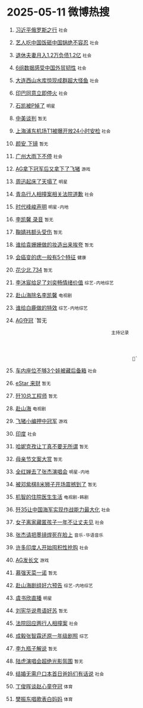# 2025-05-11 微博热搜 
1. [习近平俄罗斯之行](https://m.weibo.cn/search?containerid=100103type%3D1%26t%3D10%26q%3D%23%E4%B9%A0%E8%BF%91%E5%B9%B3%E4%BF%84%E7%BD%97%E6%96%AF%E4%B9%8B%E8%A1%8C%23&stream_entry_id=51&isnewpage=1&extparam=seat%3D1%26filter_type%3Drealtimehot%26stream_entry_id%3D51%26c_type%3D51%26dgr%3D0%26cate%3D10103%26q%3D%2523%25E4%25B9%25A0%25E8%25BF%2591%25E5%25B9%25B3%25E4%25BF%2584%25E7%25BD%2597%25E6%2596%25AF%25E4%25B9%258B%25E8%25A1%258C%2523%26pos%3D0%26display_time%3D1746894691%26pre_seqid%3D174689469168893344720148) `社会` 

2. [艺人吃中国饭砸中国锅绝不容忍](https://m.weibo.cn/search?containerid=100103type%3D1%26t%3D10%26q%3D%23%E8%89%BA%E4%BA%BA%E5%90%83%E4%B8%AD%E5%9B%BD%E9%A5%AD%E7%A0%B8%E4%B8%AD%E5%9B%BD%E9%94%85%E7%BB%9D%E4%B8%8D%E5%AE%B9%E5%BF%8D%23&stream_entry_id=31&isnewpage=1&extparam=seat%3D1%26stream_entry_id%3D31%26q%3D%2523%25E8%2589%25BA%25E4%25BA%25BA%25E5%2590%2583%25E4%25B8%25AD%25E5%259B%25BD%25E9%25A5%25AD%25E7%25A0%25B8%25E4%25B8%25AD%25E5%259B%25BD%25E9%2594%2585%25E7%25BB%259D%25E4%25B8%258D%25E5%25AE%25B9%25E5%25BF%258D%2523%26dgr%3D0%26band_rank%3D1%26pos%3D0%26filter_type%3Drealtimehot%26c_type%3D31%26realpos%3D1%26lcate%3D5001%26flag%3D16%26cate%3D5001%26display_time%3D1746894691%26pre_seqid%3D174689469168893344720148) `社会` 

3. [退休夫妻月入1.2万负债1.2亿](https://m.weibo.cn/search?containerid=100103type%3D1%26t%3D10%26q%3D%23%E9%80%80%E4%BC%91%E5%A4%AB%E5%A6%BB%E6%9C%88%E5%85%A51.2%E4%B8%87%E8%B4%9F%E5%80%BA1.2%E4%BA%BF%23&stream_entry_id=31&isnewpage=1&extparam=seat%3D1%26stream_entry_id%3D31%26q%3D%2523%25E9%2580%2580%25E4%25BC%2591%25E5%25A4%25AB%25E5%25A6%25BB%25E6%259C%2588%25E5%2585%25A51.2%25E4%25B8%2587%25E8%25B4%259F%25E5%2580%25BA1.2%25E4%25BA%25BF%2523%26dgr%3D0%26band_rank%3D2%26pos%3D1%26filter_type%3Drealtimehot%26c_type%3D31%26realpos%3D2%26lcate%3D5001%26flag%3D2%26cate%3D5001%26display_time%3D1746894691%26pre_seqid%3D174689469168893344720148) `社会` 

4. [6组数据感受中国外贸韧性](https://m.weibo.cn/search?containerid=100103type%3D1%26t%3D10%26q%3D%236%E7%BB%84%E6%95%B0%E6%8D%AE%E6%84%9F%E5%8F%97%E4%B8%AD%E5%9B%BD%E5%A4%96%E8%B4%B8%E9%9F%A7%E6%80%A7%23&stream_entry_id=31&isnewpage=1&extparam=seat%3D1%26stream_entry_id%3D31%26q%3D%25236%25E7%25BB%2584%25E6%2595%25B0%25E6%258D%25AE%25E6%2584%259F%25E5%258F%2597%25E4%25B8%25AD%25E5%259B%25BD%25E5%25A4%2596%25E8%25B4%25B8%25E9%259F%25A7%25E6%2580%25A7%2523%26dgr%3D0%26band_rank%3D3%26pos%3D2%26filter_type%3Drealtimehot%26c_type%3D31%26realpos%3D3%26lcate%3D5001%26flag%3D0%26cate%3D5001%26display_time%3D1746894691%26pre_seqid%3D174689469168893344720148) `社会` 

5. [大连西山水库惊现成群超大怪鱼](https://m.weibo.cn/search?containerid=100103type%3D1%26t%3D10%26q%3D%23%E5%A4%A7%E8%BF%9E%E8%A5%BF%E5%B1%B1%E6%B0%B4%E5%BA%93%E6%83%8A%E7%8E%B0%E6%88%90%E7%BE%A4%E8%B6%85%E5%A4%A7%E6%80%AA%E9%B1%BC%23&stream_entry_id=31&isnewpage=1&extparam=seat%3D1%26stream_entry_id%3D31%26q%3D%2523%25E5%25A4%25A7%25E8%25BF%259E%25E8%25A5%25BF%25E5%25B1%25B1%25E6%25B0%25B4%25E5%25BA%2593%25E6%2583%258A%25E7%258E%25B0%25E6%2588%2590%25E7%25BE%25A4%25E8%25B6%2585%25E5%25A4%25A7%25E6%2580%25AA%25E9%25B1%25BC%2523%26dgr%3D0%26band_rank%3D4%26pos%3D3%26filter_type%3Drealtimehot%26c_type%3D31%26realpos%3D4%26lcate%3D5001%26flag%3D1%26cate%3D5001%26display_time%3D1746894691%26pre_seqid%3D174689469168893344720148) `社会` 

6. [印巴同意立即停火](https://m.weibo.cn/search?containerid=100103type%3D1%26t%3D10%26q%3D%23%E5%8D%B0%E5%B7%B4%E5%90%8C%E6%84%8F%E7%AB%8B%E5%8D%B3%E5%81%9C%E7%81%AB%23&stream_entry_id=31&isnewpage=1&extparam=seat%3D1%26stream_entry_id%3D31%26q%3D%2523%25E5%258D%25B0%25E5%25B7%25B4%25E5%2590%258C%25E6%2584%258F%25E7%25AB%258B%25E5%258D%25B3%25E5%2581%259C%25E7%2581%25AB%2523%26dgr%3D0%26band_rank%3D5%26pos%3D4%26filter_type%3Drealtimehot%26c_type%3D31%26realpos%3D5%26lcate%3D5001%26flag%3D0%26cate%3D5001%26display_time%3D1746894691%26pre_seqid%3D174689469168893344720148) `社会` 

7. [石凯被P掉了](https://m.weibo.cn/search?containerid=100103type%3D1%26t%3D10%26q%3D%23%E7%9F%B3%E5%87%AF%E8%A2%ABP%E6%8E%89%E4%BA%86%23&stream_entry_id=31&isnewpage=1&extparam=seat%3D1%26stream_entry_id%3D31%26q%3D%2523%25E7%259F%25B3%25E5%2587%25AF%25E8%25A2%25ABP%25E6%258E%2589%25E4%25BA%2586%2523%26dgr%3D0%26band_rank%3D6%26pos%3D5%26filter_type%3Drealtimehot%26c_type%3D31%26realpos%3D6%26lcate%3D5001%26flag%3D2%26cate%3D5001%26display_time%3D1746894691%26pre_seqid%3D174689469168893344720148) `明星` 

8. [中美谈判](https://m.weibo.cn/search?containerid=100103type%3D1%26t%3D10%26q%3D%E4%B8%AD%E7%BE%8E%E8%B0%88%E5%88%A4&stream_entry_id=31&isnewpage=1&extparam=seat%3D1%26stream_entry_id%3D31%26q%3D%25E4%25B8%25AD%25E7%25BE%258E%25E8%25B0%2588%25E5%2588%25A4%26dgr%3D0%26band_rank%3D7%26pos%3D6%26filter_type%3Drealtimehot%26c_type%3D31%26realpos%3D7%26lcate%3D5001%26flag%3D0%26cate%3D5001%26display_time%3D1746894691%26pre_seqid%3D174689469168893344720148) `暂无` 

9. [上海浦东机场T1被曝开放24小时安检](https://m.weibo.cn/search?containerid=100103type%3D1%26t%3D10%26q%3D%23%E4%B8%8A%E6%B5%B7%E6%B5%A6%E4%B8%9C%E6%9C%BA%E5%9C%BAT1%E8%A2%AB%E6%9B%9D%E5%BC%80%E6%94%BE24%E5%B0%8F%E6%97%B6%E5%AE%89%E6%A3%80%23&stream_entry_id=31&isnewpage=1&extparam=seat%3D1%26stream_entry_id%3D31%26q%3D%2523%25E4%25B8%258A%25E6%25B5%25B7%25E6%25B5%25A6%25E4%25B8%259C%25E6%259C%25BA%25E5%259C%25BAT1%25E8%25A2%25AB%25E6%259B%259D%25E5%25BC%2580%25E6%2594%25BE24%25E5%25B0%258F%25E6%2597%25B6%25E5%25AE%2589%25E6%25A3%2580%2523%26dgr%3D0%26band_rank%3D8%26pos%3D7%26filter_type%3Drealtimehot%26c_type%3D31%26realpos%3D8%26lcate%3D5001%26flag%3D2%26cate%3D5001%26display_time%3D1746894691%26pre_seqid%3D174689469168893344720148) `社会` 

10. [颜安 下镜](https://m.weibo.cn/search?containerid=100103type%3D1%26t%3D10%26q%3D%E9%A2%9C%E5%AE%89+%E4%B8%8B%E9%95%9C&stream_entry_id=31&isnewpage=1&extparam=seat%3D1%26stream_entry_id%3D31%26q%3D%25E9%25A2%259C%25E5%25AE%2589%2520%25E4%25B8%258B%25E9%2595%259C%26dgr%3D0%26band_rank%3D9%26pos%3D8%26filter_type%3Drealtimehot%26c_type%3D31%26realpos%3D9%26lcate%3D5001%26flag%3D2%26cate%3D5001%26display_time%3D1746894691%26pre_seqid%3D174689469168893344720148) `暂无` 

11. [广州大雨下不停](https://m.weibo.cn/search?containerid=100103type%3D1%26t%3D10%26q%3D%23%E5%B9%BF%E5%B7%9E%E5%A4%A7%E9%9B%A8%E4%B8%8B%E4%B8%8D%E5%81%9C%23&stream_entry_id=31&isnewpage=1&extparam=seat%3D1%26stream_entry_id%3D31%26q%3D%2523%25E5%25B9%25BF%25E5%25B7%259E%25E5%25A4%25A7%25E9%259B%25A8%25E4%25B8%258B%25E4%25B8%258D%25E5%2581%259C%2523%26dgr%3D0%26band_rank%3D10%26pos%3D9%26filter_type%3Drealtimehot%26c_type%3D31%26realpos%3D10%26lcate%3D5001%26flag%3D1%26cate%3D5001%26display_time%3D1746894691%26pre_seqid%3D174689469168893344720148) `社会` 

12. [AG拿下冠军后又拿下了飞猪](https://m.weibo.cn/search?containerid=100103type%3D1%26t%3D10%26q%3D%23AG%E6%8B%BF%E4%B8%8B%E5%86%A0%E5%86%9B%E5%90%8E%E5%8F%88%E6%8B%BF%E4%B8%8B%E4%BA%86%E9%A3%9E%E7%8C%AA%23&stream_entry_id=31&isnewpage=1&extparam=seat%3D1%26stream_entry_id%3D31%26q%3D%2523AG%25E6%258B%25BF%25E4%25B8%258B%25E5%2586%25A0%25E5%2586%259B%25E5%2590%258E%25E5%258F%2588%25E6%258B%25BF%25E4%25B8%258B%25E4%25BA%2586%25E9%25A3%259E%25E7%258C%25AA%2523%26dgr%3D0%26band_rank%3D11%26pos%3D10%26filter_type%3Drealtimehot%26c_type%3D31%26realpos%3D11%26lcate%3D5001%26flag%3D1%26cate%3D5001%26display_time%3D1746894691%26pre_seqid%3D174689469168893344720148) `游戏` 

13. [周迅起床了天塌了](https://m.weibo.cn/search?containerid=100103type%3D1%26t%3D10%26q%3D%23%E5%91%A8%E8%BF%85%E8%B5%B7%E5%BA%8A%E4%BA%86%E5%A4%A9%E5%A1%8C%E4%BA%86%23&stream_entry_id=31&isnewpage=1&extparam=seat%3D1%26stream_entry_id%3D31%26q%3D%2523%25E5%2591%25A8%25E8%25BF%2585%25E8%25B5%25B7%25E5%25BA%258A%25E4%25BA%2586%25E5%25A4%25A9%25E5%25A1%258C%25E4%25BA%2586%2523%26dgr%3D0%26band_rank%3D12%26pos%3D11%26filter_type%3Drealtimehot%26c_type%3D31%26realpos%3D12%26lcate%3D5001%26flag%3D2%26cate%3D5001%26display_time%3D1746894691%26pre_seqid%3D174689469168893344720148) `明星` 

14. [青岛行人相撞案相关法院道歉](https://m.weibo.cn/search?containerid=100103type%3D1%26t%3D10%26q%3D%23%E9%9D%92%E5%B2%9B%E8%A1%8C%E4%BA%BA%E7%9B%B8%E6%92%9E%E6%A1%88%E7%9B%B8%E5%85%B3%E6%B3%95%E9%99%A2%E9%81%93%E6%AD%89%23&stream_entry_id=31&isnewpage=1&extparam=seat%3D1%26stream_entry_id%3D31%26q%3D%2523%25E9%259D%2592%25E5%25B2%259B%25E8%25A1%258C%25E4%25BA%25BA%25E7%259B%25B8%25E6%2592%259E%25E6%25A1%2588%25E7%259B%25B8%25E5%2585%25B3%25E6%25B3%2595%25E9%2599%25A2%25E9%2581%2593%25E6%25AD%2589%2523%26dgr%3D0%26band_rank%3D13%26pos%3D12%26filter_type%3Drealtimehot%26c_type%3D31%26realpos%3D13%26lcate%3D5001%26flag%3D0%26cate%3D5001%26display_time%3D1746894691%26pre_seqid%3D174689469168893344720148) `社会` 

15. [时代峰峻声明](https://m.weibo.cn/search?containerid=100103type%3D1%26t%3D10%26q%3D%E6%97%B6%E4%BB%A3%E5%B3%B0%E5%B3%BB%E5%A3%B0%E6%98%8E&stream_entry_id=31&isnewpage=1&extparam=seat%3D1%26stream_entry_id%3D31%26q%3D%25E6%2597%25B6%25E4%25BB%25A3%25E5%25B3%25B0%25E5%25B3%25BB%25E5%25A3%25B0%25E6%2598%258E%26dgr%3D0%26band_rank%3D14%26pos%3D13%26filter_type%3Drealtimehot%26c_type%3D31%26realpos%3D14%26lcate%3D5001%26flag%3D2%26cate%3D5001%26display_time%3D1746894691%26pre_seqid%3D174689469168893344720148) `明星-内地` 

16. [李凯馨 录音](https://m.weibo.cn/search?containerid=100103type%3D1%26t%3D10%26q%3D%E6%9D%8E%E5%87%AF%E9%A6%A8+%E5%BD%95%E9%9F%B3&stream_entry_id=31&isnewpage=1&extparam=seat%3D1%26stream_entry_id%3D31%26q%3D%25E6%259D%258E%25E5%2587%25AF%25E9%25A6%25A8%2520%25E5%25BD%2595%25E9%259F%25B3%26dgr%3D0%26band_rank%3D15%26pos%3D14%26filter_type%3Drealtimehot%26c_type%3D31%26realpos%3D15%26lcate%3D5001%26flag%3D0%26cate%3D5001%26display_time%3D1746894691%26pre_seqid%3D174689469168893344720148) `暂无` 

17. [鞠婧祎额头受伤](https://m.weibo.cn/search?containerid=100103type%3D1%26t%3D10%26q%3D%23%E9%9E%A0%E5%A9%A7%E7%A5%8E%E9%A2%9D%E5%A4%B4%E5%8F%97%E4%BC%A4%23&stream_entry_id=31&isnewpage=1&extparam=seat%3D1%26stream_entry_id%3D31%26q%3D%2523%25E9%259E%25A0%25E5%25A9%25A7%25E7%25A5%258E%25E9%25A2%259D%25E5%25A4%25B4%25E5%258F%2597%25E4%25BC%25A4%2523%26dgr%3D0%26band_rank%3D16%26pos%3D15%26filter_type%3Drealtimehot%26c_type%3D31%26realpos%3D16%26lcate%3D5001%26flag%3D0%26cate%3D5001%26display_time%3D1746894691%26pre_seqid%3D174689469168893344720148) `暂无` 

18. [谁给袁姗姗做的妆造出来挨夸](https://m.weibo.cn/search?containerid=100103type%3D1%26t%3D10%26q%3D%E8%B0%81%E7%BB%99%E8%A2%81%E5%A7%97%E5%A7%97%E5%81%9A%E7%9A%84%E5%A6%86%E9%80%A0%E5%87%BA%E6%9D%A5%E6%8C%A8%E5%A4%B8&stream_entry_id=31&isnewpage=1&extparam=seat%3D1%26stream_entry_id%3D31%26q%3D%25E8%25B0%2581%25E7%25BB%2599%25E8%25A2%2581%25E5%25A7%2597%25E5%25A7%2597%25E5%2581%259A%25E7%259A%2584%25E5%25A6%2586%25E9%2580%25A0%25E5%2587%25BA%25E6%259D%25A5%25E6%258C%25A8%25E5%25A4%25B8%26dgr%3D0%26band_rank%3D17%26pos%3D16%26filter_type%3Drealtimehot%26c_type%3D31%26realpos%3D17%26lcate%3D5001%26flag%3D2%26cate%3D5001%26display_time%3D1746894691%26pre_seqid%3D174689469168893344720148) `暂无` 

19. [会癌变的痣一般有5个特征](https://m.weibo.cn/search?containerid=100103type%3D1%26t%3D10%26q%3D%23%E4%BC%9A%E7%99%8C%E5%8F%98%E7%9A%84%E7%97%A3%E4%B8%80%E8%88%AC%E6%9C%895%E4%B8%AA%E7%89%B9%E5%BE%81%23&stream_entry_id=31&isnewpage=1&extparam=seat%3D1%26stream_entry_id%3D31%26q%3D%2523%25E4%25BC%259A%25E7%2599%258C%25E5%258F%2598%25E7%259A%2584%25E7%2597%25A3%25E4%25B8%2580%25E8%2588%25AC%25E6%259C%25895%25E4%25B8%25AA%25E7%2589%25B9%25E5%25BE%2581%2523%26dgr%3D0%26band_rank%3D18%26pos%3D17%26filter_type%3Drealtimehot%26c_type%3D31%26realpos%3D18%26lcate%3D5001%26flag%3D0%26cate%3D5001%26display_time%3D1746894691%26pre_seqid%3D174689469168893344720148) `健康` 

20. [花少北 734](https://m.weibo.cn/search?containerid=100103type%3D1%26t%3D10%26q%3D%E8%8A%B1%E5%B0%91%E5%8C%97+734&stream_entry_id=31&isnewpage=1&extparam=seat%3D1%26stream_entry_id%3D31%26q%3D%25E8%258A%25B1%25E5%25B0%2591%25E5%258C%2597%2520734%26dgr%3D0%26band_rank%3D19%26pos%3D18%26filter_type%3Drealtimehot%26c_type%3D31%26realpos%3D19%26lcate%3D5001%26flag%3D0%26cate%3D5001%26display_time%3D1746894691%26pre_seqid%3D174689469168893344720148) `暂无` 

21. [李沐宸给足了刘奕畅情绪价值](https://m.weibo.cn/search?containerid=100103type%3D1%26t%3D10%26q%3D%E6%9D%8E%E6%B2%90%E5%AE%B8%E7%BB%99%E8%B6%B3%E4%BA%86%E5%88%98%E5%A5%95%E7%95%85%E6%83%85%E7%BB%AA%E4%BB%B7%E5%80%BC&stream_entry_id=31&isnewpage=1&extparam=seat%3D1%26stream_entry_id%3D31%26q%3D%25E6%259D%258E%25E6%25B2%2590%25E5%25AE%25B8%25E7%25BB%2599%25E8%25B6%25B3%25E4%25BA%2586%25E5%2588%2598%25E5%25A5%2595%25E7%2595%2585%25E6%2583%2585%25E7%25BB%25AA%25E4%25BB%25B7%25E5%2580%25BC%26dgr%3D0%26band_rank%3D20%26pos%3D19%26filter_type%3Drealtimehot%26c_type%3D31%26realpos%3D20%26lcate%3D5001%26flag%3D1%26cate%3D5001%26display_time%3D1746894691%26pre_seqid%3D174689469168893344720148) `综艺-内地综艺` 

22. [赴山海除名李凯馨](https://m.weibo.cn/search?containerid=100103type%3D1%26t%3D10%26q%3D%23%E8%B5%B4%E5%B1%B1%E6%B5%B7%E9%99%A4%E5%90%8D%E6%9D%8E%E5%87%AF%E9%A6%A8%23&stream_entry_id=31&isnewpage=1&extparam=seat%3D1%26stream_entry_id%3D31%26q%3D%2523%25E8%25B5%25B4%25E5%25B1%25B1%25E6%25B5%25B7%25E9%2599%25A4%25E5%2590%258D%25E6%259D%258E%25E5%2587%25AF%25E9%25A6%25A8%2523%26dgr%3D0%26band_rank%3D21%26pos%3D20%26filter_type%3Drealtimehot%26c_type%3D31%26realpos%3D21%26lcate%3D5001%26flag%3D0%26cate%3D5001%26display_time%3D1746894691%26pre_seqid%3D174689469168893344720148) `电视剧` 

23. [谁给白鹿做的特效](https://m.weibo.cn/search?containerid=100103type%3D1%26t%3D10%26q%3D%23%E8%B0%81%E7%BB%99%E7%99%BD%E9%B9%BF%E5%81%9A%E7%9A%84%E7%89%B9%E6%95%88%23&stream_entry_id=31&isnewpage=1&extparam=seat%3D1%26stream_entry_id%3D31%26q%3D%2523%25E8%25B0%2581%25E7%25BB%2599%25E7%2599%25BD%25E9%25B9%25BF%25E5%2581%259A%25E7%259A%2584%25E7%2589%25B9%25E6%2595%2588%2523%26dgr%3D0%26band_rank%3D22%26pos%3D21%26filter_type%3Drealtimehot%26c_type%3D31%26realpos%3D22%26lcate%3D5001%26flag%3D1%26cate%3D5001%26display_time%3D1746894691%26pre_seqid%3D174689469168893344720148) `综艺-内地综艺` 

24. [AG夺冠](https://m.weibo.cn/search?containerid=100103type%3D1%26t%3D10%26q%3DAG%E5%A4%BA%E5%86%A0&stream_entry_id=31&isnewpage=1&extparam=seat%3D1%26stream_entry_id%3D31%26q%3DAG%25E5%25A4%25BA%25E5%2586%25A0%26dgr%3D0%26band_rank%3D23%26pos%3D22%26filter_type%3Drealtimehot%26c_type%3D31%26realpos%3D23%26lcate%3D5001%26flag%3D0%26cate%3D5001%26display_time%3D1746894691%26pre_seqid%3D174689469168893344720148) `暂无
                                    
                                                        
                                            主持记录
                        
                                                    
                        
                        
                                                    ` 

25. [车内座位不够3个娃被藏后备箱](https://m.weibo.cn/search?containerid=100103type%3D1%26t%3D10%26q%3D%23%E8%BD%A6%E5%86%85%E5%BA%A7%E4%BD%8D%E4%B8%8D%E5%A4%9F3%E4%B8%AA%E5%A8%83%E8%A2%AB%E8%97%8F%E5%90%8E%E5%A4%87%E7%AE%B1%23&stream_entry_id=31&isnewpage=1&extparam=seat%3D1%26stream_entry_id%3D31%26q%3D%2523%25E8%25BD%25A6%25E5%2586%2585%25E5%25BA%25A7%25E4%25BD%258D%25E4%25B8%258D%25E5%25A4%259F3%25E4%25B8%25AA%25E5%25A8%2583%25E8%25A2%25AB%25E8%2597%258F%25E5%2590%258E%25E5%25A4%2587%25E7%25AE%25B1%2523%26dgr%3D0%26band_rank%3D24%26pos%3D23%26filter_type%3Drealtimehot%26c_type%3D31%26realpos%3D24%26lcate%3D5001%26flag%3D1%26cate%3D5001%26display_time%3D1746894691%26pre_seqid%3D174689469168893344720148) `社会` 

26. [eStar 来财](https://m.weibo.cn/search?containerid=100103type%3D1%26t%3D10%26q%3DeStar+%E6%9D%A5%E8%B4%A2&stream_entry_id=31&isnewpage=1&extparam=seat%3D1%26stream_entry_id%3D31%26q%3DeStar%2520%25E6%259D%25A5%25E8%25B4%25A2%26dgr%3D0%26band_rank%3D25%26pos%3D24%26filter_type%3Drealtimehot%26c_type%3D31%26realpos%3D25%26lcate%3D5001%26flag%3D0%26cate%3D5001%26display_time%3D1746894691%26pre_seqid%3D174689469168893344720148) `暂无` 

27. [歼10总工程师](https://m.weibo.cn/search?containerid=100103type%3D1%26t%3D10%26q%3D%E6%AD%BC10%E6%80%BB%E5%B7%A5%E7%A8%8B%E5%B8%88&stream_entry_id=31&isnewpage=1&extparam=seat%3D1%26stream_entry_id%3D31%26q%3D%25E6%25AD%25BC10%25E6%2580%25BB%25E5%25B7%25A5%25E7%25A8%258B%25E5%25B8%2588%26dgr%3D0%26band_rank%3D26%26pos%3D25%26filter_type%3Drealtimehot%26c_type%3D31%26realpos%3D26%26lcate%3D5001%26flag%3D0%26cate%3D5001%26display_time%3D1746894691%26pre_seqid%3D174689469168893344720148) `暂无` 

28. [赴山海](https://m.weibo.cn/search?containerid=100103type%3D1%26t%3D10%26q%3D%E8%B5%B4%E5%B1%B1%E6%B5%B7&stream_entry_id=31&isnewpage=1&extparam=seat%3D1%26stream_entry_id%3D31%26q%3D%25E8%25B5%25B4%25E5%25B1%25B1%25E6%25B5%25B7%26dgr%3D0%26band_rank%3D27%26pos%3D26%26filter_type%3Drealtimehot%26c_type%3D31%26realpos%3D27%26lcate%3D5001%26flag%3D0%26cate%3D5001%26display_time%3D1746894691%26pre_seqid%3D174689469168893344720148) `电视剧` 

29. [飞猪小编押中冠军](https://m.weibo.cn/search?containerid=100103type%3D1%26t%3D10%26q%3D%23%E9%A3%9E%E7%8C%AA%E5%B0%8F%E7%BC%96%E6%8A%BC%E4%B8%AD%E5%86%A0%E5%86%9B%23&stream_entry_id=31&isnewpage=1&extparam=seat%3D1%26stream_entry_id%3D31%26q%3D%2523%25E9%25A3%259E%25E7%258C%25AA%25E5%25B0%258F%25E7%25BC%2596%25E6%258A%25BC%25E4%25B8%25AD%25E5%2586%25A0%25E5%2586%259B%2523%26dgr%3D0%26band_rank%3D28%26pos%3D27%26filter_type%3Drealtimehot%26c_type%3D31%26realpos%3D28%26lcate%3D5001%26flag%3D1%26cate%3D5001%26display_time%3D1746894691%26pre_seqid%3D174689469168893344720148) `游戏` 

30. [印度](https://m.weibo.cn/search?containerid=100103type%3D1%26t%3D10%26q%3D%E5%8D%B0%E5%BA%A6&stream_entry_id=31&isnewpage=1&extparam=seat%3D1%26stream_entry_id%3D31%26q%3D%25E5%258D%25B0%25E5%25BA%25A6%26dgr%3D0%26band_rank%3D29%26pos%3D28%26filter_type%3Drealtimehot%26c_type%3D31%26realpos%3D29%26lcate%3D5001%26flag%3D0%26cate%3D5001%26display_time%3D1746894691%26pre_seqid%3D174689469168893344720148) `社会` 

31. [哈妮克孜让丁真不要无所谓](https://m.weibo.cn/search?containerid=100103type%3D1%26t%3D10%26q%3D%E5%93%88%E5%A6%AE%E5%85%8B%E5%AD%9C%E8%AE%A9%E4%B8%81%E7%9C%9F%E4%B8%8D%E8%A6%81%E6%97%A0%E6%89%80%E8%B0%93&stream_entry_id=31&isnewpage=1&extparam=seat%3D1%26stream_entry_id%3D31%26q%3D%25E5%2593%2588%25E5%25A6%25AE%25E5%2585%258B%25E5%25AD%259C%25E8%25AE%25A9%25E4%25B8%2581%25E7%259C%259F%25E4%25B8%258D%25E8%25A6%2581%25E6%2597%25A0%25E6%2589%2580%25E8%25B0%2593%26dgr%3D0%26band_rank%3D30%26pos%3D29%26filter_type%3Drealtimehot%26c_type%3D31%26realpos%3D30%26lcate%3D5001%26flag%3D1%26cate%3D5001%26display_time%3D1746894691%26pre_seqid%3D174689469168893344720148) `暂无` 

32. [母亲节文案大赏](https://m.weibo.cn/search?containerid=100103type%3D1%26t%3D10%26q%3D%E6%AF%8D%E4%BA%B2%E8%8A%82%E6%96%87%E6%A1%88%E5%A4%A7%E8%B5%8F&stream_entry_id=31&isnewpage=1&extparam=seat%3D1%26stream_entry_id%3D31%26q%3D%25E6%25AF%258D%25E4%25BA%25B2%25E8%258A%2582%25E6%2596%2587%25E6%25A1%2588%25E5%25A4%25A7%25E8%25B5%258F%26dgr%3D0%26band_rank%3D31%26pos%3D30%26filter_type%3Drealtimehot%26c_type%3D31%26realpos%3D31%26lcate%3D5001%26flag%3D1%26cate%3D5001%26display_time%3D1746894691%26pre_seqid%3D174689469168893344720148) `暂无` 

33. [全红婵去了张杰演唱会](https://m.weibo.cn/search?containerid=100103type%3D1%26t%3D10%26q%3D%23%E5%85%A8%E7%BA%A2%E5%A9%B5%E5%8E%BB%E4%BA%86%E5%BC%A0%E6%9D%B0%E6%BC%94%E5%94%B1%E4%BC%9A%23&stream_entry_id=31&isnewpage=1&extparam=seat%3D1%26stream_entry_id%3D31%26q%3D%2523%25E5%2585%25A8%25E7%25BA%25A2%25E5%25A9%25B5%25E5%258E%25BB%25E4%25BA%2586%25E5%25BC%25A0%25E6%259D%25B0%25E6%25BC%2594%25E5%2594%25B1%25E4%25BC%259A%2523%26dgr%3D0%26band_rank%3D32%26pos%3D31%26filter_type%3Drealtimehot%26c_type%3D31%26realpos%3D32%26lcate%3D5001%26flag%3D1%26cate%3D5001%26display_time%3D1746894691%26pre_seqid%3D174689469168893344720148) `明星-内地` 

34. [被邓紫棋8米狮子开场震撼到了](https://m.weibo.cn/search?containerid=100103type%3D1%26t%3D10%26q%3D%E8%A2%AB%E9%82%93%E7%B4%AB%E6%A3%8B8%E7%B1%B3%E7%8B%AE%E5%AD%90%E5%BC%80%E5%9C%BA%E9%9C%87%E6%92%BC%E5%88%B0%E4%BA%86&stream_entry_id=31&isnewpage=1&extparam=seat%3D1%26stream_entry_id%3D31%26q%3D%25E8%25A2%25AB%25E9%2582%2593%25E7%25B4%25AB%25E6%25A3%258B8%25E7%25B1%25B3%25E7%258B%25AE%25E5%25AD%2590%25E5%25BC%2580%25E5%259C%25BA%25E9%259C%2587%25E6%2592%25BC%25E5%2588%25B0%25E4%25BA%2586%26dgr%3D0%26band_rank%3D33%26pos%3D32%26filter_type%3Drealtimehot%26c_type%3D31%26realpos%3D33%26lcate%3D5001%26flag%3D0%26cate%3D5001%26display_time%3D1746894691%26pre_seqid%3D174689469168893344720148) `暂无` 

35. [机智的住院医生生活](https://m.weibo.cn/search?containerid=100103type%3D1%26t%3D10%26q%3D%E6%9C%BA%E6%99%BA%E7%9A%84%E4%BD%8F%E9%99%A2%E5%8C%BB%E7%94%9F%E7%94%9F%E6%B4%BB&stream_entry_id=31&isnewpage=1&extparam=seat%3D1%26stream_entry_id%3D31%26q%3D%25E6%259C%25BA%25E6%2599%25BA%25E7%259A%2584%25E4%25BD%258F%25E9%2599%25A2%25E5%258C%25BB%25E7%2594%259F%25E7%2594%259F%25E6%25B4%25BB%26dgr%3D0%26band_rank%3D34%26pos%3D33%26filter_type%3Drealtimehot%26c_type%3D31%26realpos%3D34%26lcate%3D5001%26flag%3D1%26cate%3D5001%26display_time%3D1746894691%26pre_seqid%3D174689469168893344720148) `电视剧-韩剧` 

36. [歼35让中国海军实现作战能力最大化](https://m.weibo.cn/search?containerid=100103type%3D1%26t%3D10%26q%3D%23%E6%AD%BC35%E8%AE%A9%E4%B8%AD%E5%9B%BD%E6%B5%B7%E5%86%9B%E5%AE%9E%E7%8E%B0%E4%BD%9C%E6%88%98%E8%83%BD%E5%8A%9B%E6%9C%80%E5%A4%A7%E5%8C%96%23&stream_entry_id=31&isnewpage=1&extparam=seat%3D1%26stream_entry_id%3D31%26q%3D%2523%25E6%25AD%25BC35%25E8%25AE%25A9%25E4%25B8%25AD%25E5%259B%25BD%25E6%25B5%25B7%25E5%2586%259B%25E5%25AE%259E%25E7%258E%25B0%25E4%25BD%259C%25E6%2588%2598%25E8%2583%25BD%25E5%258A%259B%25E6%259C%2580%25E5%25A4%25A7%25E5%258C%2596%2523%26dgr%3D0%26band_rank%3D35%26pos%3D34%26filter_type%3Drealtimehot%26c_type%3D31%26realpos%3D35%26lcate%3D5001%26flag%3D0%26cate%3D5001%26display_time%3D1746894691%26pre_seqid%3D174689469168893344720148) `社会` 

37. [女子离家藏匿孩子一年不让丈夫见](https://m.weibo.cn/search?containerid=100103type%3D1%26t%3D10%26q%3D%23%E5%A5%B3%E5%AD%90%E7%A6%BB%E5%AE%B6%E8%97%8F%E5%8C%BF%E5%AD%A9%E5%AD%90%E4%B8%80%E5%B9%B4%E4%B8%8D%E8%AE%A9%E4%B8%88%E5%A4%AB%E8%A7%81%23&stream_entry_id=31&isnewpage=1&extparam=seat%3D1%26stream_entry_id%3D31%26q%3D%2523%25E5%25A5%25B3%25E5%25AD%2590%25E7%25A6%25BB%25E5%25AE%25B6%25E8%2597%258F%25E5%258C%25BF%25E5%25AD%25A9%25E5%25AD%2590%25E4%25B8%2580%25E5%25B9%25B4%25E4%25B8%258D%25E8%25AE%25A9%25E4%25B8%2588%25E5%25A4%25AB%25E8%25A7%2581%2523%26dgr%3D0%26band_rank%3D36%26pos%3D35%26filter_type%3Drealtimehot%26c_type%3D31%26realpos%3D36%26lcate%3D5001%26flag%3D1%26cate%3D5001%26display_time%3D1746894691%26pre_seqid%3D174689469168893344720148) `社会` 

38. [张杰请把墨镜焊死在脸上](https://m.weibo.cn/search?containerid=100103type%3D1%26t%3D10%26q%3D%23%E5%BC%A0%E6%9D%B0%E8%AF%B7%E6%8A%8A%E5%A2%A8%E9%95%9C%E7%84%8A%E6%AD%BB%E5%9C%A8%E8%84%B8%E4%B8%8A%23&stream_entry_id=31&isnewpage=1&extparam=seat%3D1%26stream_entry_id%3D31%26q%3D%2523%25E5%25BC%25A0%25E6%259D%25B0%25E8%25AF%25B7%25E6%258A%258A%25E5%25A2%25A8%25E9%2595%259C%25E7%2584%258A%25E6%25AD%25BB%25E5%259C%25A8%25E8%2584%25B8%25E4%25B8%258A%2523%26dgr%3D0%26band_rank%3D37%26pos%3D36%26filter_type%3Drealtimehot%26c_type%3D31%26realpos%3D37%26lcate%3D5001%26flag%3D0%26cate%3D5001%26display_time%3D1746894691%26pre_seqid%3D174689469168893344720148) `音乐-华语音乐` 

39. [许多印度人开始囤积性抢购](https://m.weibo.cn/search?containerid=100103type%3D1%26t%3D10%26q%3D%23%E8%AE%B8%E5%A4%9A%E5%8D%B0%E5%BA%A6%E4%BA%BA%E5%BC%80%E5%A7%8B%E5%9B%A4%E7%A7%AF%E6%80%A7%E6%8A%A2%E8%B4%AD%23&stream_entry_id=31&isnewpage=1&extparam=seat%3D1%26stream_entry_id%3D31%26q%3D%2523%25E8%25AE%25B8%25E5%25A4%259A%25E5%258D%25B0%25E5%25BA%25A6%25E4%25BA%25BA%25E5%25BC%2580%25E5%25A7%258B%25E5%259B%25A4%25E7%25A7%25AF%25E6%2580%25A7%25E6%258A%25A2%25E8%25B4%25AD%2523%26dgr%3D0%26band_rank%3D38%26pos%3D37%26filter_type%3Drealtimehot%26c_type%3D31%26realpos%3D38%26lcate%3D5001%26flag%3D0%26cate%3D5001%26display_time%3D1746894691%26pre_seqid%3D174689469168893344720148) `社会` 

40. [AG发长文](https://m.weibo.cn/search?containerid=100103type%3D1%26t%3D10%26q%3DAG%E5%8F%91%E9%95%BF%E6%96%87&stream_entry_id=31&isnewpage=1&extparam=seat%3D1%26stream_entry_id%3D31%26q%3DAG%25E5%258F%2591%25E9%2595%25BF%25E6%2596%2587%26dgr%3D0%26band_rank%3D39%26pos%3D38%26filter_type%3Drealtimehot%26c_type%3D31%26realpos%3D39%26lcate%3D5001%26flag%3D0%26cate%3D5001%26display_time%3D1746894691%26pre_seqid%3D174689469168893344720148) `游戏` 

41. [慕强天菜一诺](https://m.weibo.cn/search?containerid=100103type%3D1%26t%3D10%26q%3D%E6%85%95%E5%BC%BA%E5%A4%A9%E8%8F%9C%E4%B8%80%E8%AF%BA&stream_entry_id=31&isnewpage=1&extparam=seat%3D1%26stream_entry_id%3D31%26q%3D%25E6%2585%2595%25E5%25BC%25BA%25E5%25A4%25A9%25E8%258F%259C%25E4%25B8%2580%25E8%25AF%25BA%26dgr%3D0%26band_rank%3D40%26pos%3D39%26filter_type%3Drealtimehot%26c_type%3D31%26realpos%3D40%26lcate%3D5001%26flag%3D1%26cate%3D5001%26display_time%3D1746894691%26pre_seqid%3D174689469168893344720148) `暂无` 

42. [赴山海剧组好六预告](https://m.weibo.cn/search?containerid=100103type%3D1%26t%3D10%26q%3D%23%E8%B5%B4%E5%B1%B1%E6%B5%B7%E5%89%A7%E7%BB%84%E5%A5%BD%E5%85%AD%E9%A2%84%E5%91%8A%23&stream_entry_id=31&isnewpage=1&extparam=seat%3D1%26stream_entry_id%3D31%26q%3D%2523%25E8%25B5%25B4%25E5%25B1%25B1%25E6%25B5%25B7%25E5%2589%25A7%25E7%25BB%2584%25E5%25A5%25BD%25E5%2585%25AD%25E9%25A2%2584%25E5%2591%258A%2523%26dgr%3D0%26band_rank%3D41%26pos%3D40%26filter_type%3Drealtimehot%26c_type%3D31%26realpos%3D41%26lcate%3D5001%26flag%3D0%26cate%3D5001%26display_time%3D1746894691%26pre_seqid%3D174689469168893344720148) `综艺-内地综艺` 

43. [虞书欣直播](https://m.weibo.cn/search?containerid=100103type%3D1%26t%3D10%26q%3D%E8%99%9E%E4%B9%A6%E6%AC%A3%E7%9B%B4%E6%92%AD&stream_entry_id=31&isnewpage=1&extparam=seat%3D1%26stream_entry_id%3D31%26q%3D%25E8%2599%259E%25E4%25B9%25A6%25E6%25AC%25A3%25E7%259B%25B4%25E6%2592%25AD%26dgr%3D0%26band_rank%3D42%26pos%3D41%26filter_type%3Drealtimehot%26c_type%3D31%26realpos%3D42%26lcate%3D5001%26flag%3D0%26cate%3D5001%26display_time%3D1746894691%26pre_seqid%3D174689469168893344720148) `明星` 

44. [刘宪华说粤语好苏](https://m.weibo.cn/search?containerid=100103type%3D1%26t%3D10%26q%3D%E5%88%98%E5%AE%AA%E5%8D%8E%E8%AF%B4%E7%B2%A4%E8%AF%AD%E5%A5%BD%E8%8B%8F&stream_entry_id=31&isnewpage=1&extparam=seat%3D1%26stream_entry_id%3D31%26q%3D%25E5%2588%2598%25E5%25AE%25AA%25E5%258D%258E%25E8%25AF%25B4%25E7%25B2%25A4%25E8%25AF%25AD%25E5%25A5%25BD%25E8%258B%258F%26dgr%3D0%26band_rank%3D43%26pos%3D42%26filter_type%3Drealtimehot%26c_type%3D31%26realpos%3D43%26lcate%3D5001%26flag%3D1%26cate%3D5001%26display_time%3D1746894691%26pre_seqid%3D174689469168893344720148) `暂无` 

45. [法院回应两行人相撞案](https://m.weibo.cn/search?containerid=100103type%3D1%26t%3D10%26q%3D%23%E6%B3%95%E9%99%A2%E5%9B%9E%E5%BA%94%E4%B8%A4%E8%A1%8C%E4%BA%BA%E7%9B%B8%E6%92%9E%E6%A1%88%23&stream_entry_id=31&isnewpage=1&extparam=seat%3D1%26stream_entry_id%3D31%26q%3D%2523%25E6%25B3%2595%25E9%2599%25A2%25E5%259B%259E%25E5%25BA%2594%25E4%25B8%25A4%25E8%25A1%258C%25E4%25BA%25BA%25E7%259B%25B8%25E6%2592%259E%25E6%25A1%2588%2523%26dgr%3D0%26band_rank%3D44%26pos%3D43%26filter_type%3Drealtimehot%26c_type%3D31%26realpos%3D44%26lcate%3D5001%26flag%3D0%26cate%3D5001%26display_time%3D1746894691%26pre_seqid%3D174689469168893344720148) `社会` 

46. [成毅张智霖还原一年级剧照](https://m.weibo.cn/search?containerid=100103type%3D1%26t%3D10%26q%3D%E6%88%90%E6%AF%85%E5%BC%A0%E6%99%BA%E9%9C%96%E8%BF%98%E5%8E%9F%E4%B8%80%E5%B9%B4%E7%BA%A7%E5%89%A7%E7%85%A7&stream_entry_id=31&isnewpage=1&extparam=seat%3D1%26stream_entry_id%3D31%26q%3D%25E6%2588%2590%25E6%25AF%2585%25E5%25BC%25A0%25E6%2599%25BA%25E9%259C%2596%25E8%25BF%2598%25E5%258E%259F%25E4%25B8%2580%25E5%25B9%25B4%25E7%25BA%25A7%25E5%2589%25A7%25E7%2585%25A7%26dgr%3D0%26band_rank%3D45%26pos%3D44%26filter_type%3Drealtimehot%26c_type%3D31%26realpos%3D45%26lcate%3D5001%26flag%3D0%26cate%3D5001%26display_time%3D1746894691%26pre_seqid%3D174689469168893344720148) `综艺` 

47. [李九瓶子解说](https://m.weibo.cn/search?containerid=100103type%3D1%26t%3D10%26q%3D%E6%9D%8E%E4%B9%9D%E7%93%B6%E5%AD%90%E8%A7%A3%E8%AF%B4&stream_entry_id=31&isnewpage=1&extparam=seat%3D1%26stream_entry_id%3D31%26q%3D%25E6%259D%258E%25E4%25B9%259D%25E7%2593%25B6%25E5%25AD%2590%25E8%25A7%25A3%25E8%25AF%25B4%26dgr%3D0%26band_rank%3D46%26pos%3D45%26filter_type%3Drealtimehot%26c_type%3D31%26realpos%3D46%26lcate%3D5001%26flag%3D1%26cate%3D5001%26display_time%3D1746894691%26pre_seqid%3D174689469168893344720148) `暂无` 

48. [陆虎演唱会超绝光影氛围](https://m.weibo.cn/search?containerid=100103type%3D1%26t%3D10%26q%3D%E9%99%86%E8%99%8E%E6%BC%94%E5%94%B1%E4%BC%9A%E8%B6%85%E7%BB%9D%E5%85%89%E5%BD%B1%E6%B0%9B%E5%9B%B4&stream_entry_id=31&isnewpage=1&extparam=seat%3D1%26stream_entry_id%3D31%26q%3D%25E9%2599%2586%25E8%2599%258E%25E6%25BC%2594%25E5%2594%25B1%25E4%25BC%259A%25E8%25B6%2585%25E7%25BB%259D%25E5%2585%2589%25E5%25BD%25B1%25E6%25B0%259B%25E5%259B%25B4%26dgr%3D0%26band_rank%3D47%26pos%3D46%26filter_type%3Drealtimehot%26c_type%3D31%26realpos%3D47%26lcate%3D5001%26flag%3D1%26cate%3D5001%26display_time%3D1746894691%26pre_seqid%3D174689469168893344720148) `暂无` 

49. [结婚无需户口本首日爸妈们有话说](https://m.weibo.cn/search?containerid=100103type%3D1%26t%3D10%26q%3D%23%E7%BB%93%E5%A9%9A%E6%97%A0%E9%9C%80%E6%88%B7%E5%8F%A3%E6%9C%AC%E9%A6%96%E6%97%A5%E7%88%B8%E5%A6%88%E4%BB%AC%E6%9C%89%E8%AF%9D%E8%AF%B4%23&stream_entry_id=31&isnewpage=1&extparam=seat%3D1%26stream_entry_id%3D31%26q%3D%2523%25E7%25BB%2593%25E5%25A9%259A%25E6%2597%25A0%25E9%259C%2580%25E6%2588%25B7%25E5%258F%25A3%25E6%259C%25AC%25E9%25A6%2596%25E6%2597%25A5%25E7%2588%25B8%25E5%25A6%2588%25E4%25BB%25AC%25E6%259C%2589%25E8%25AF%259D%25E8%25AF%25B4%2523%26dgr%3D0%26band_rank%3D48%26pos%3D47%26filter_type%3Drealtimehot%26c_type%3D31%26realpos%3D48%26lcate%3D5001%26flag%3D0%26cate%3D5001%26display_time%3D1746894691%26pre_seqid%3D174689469168893344720148) `社会` 

50. [丁俊晖谈赵心童夺冠](https://m.weibo.cn/search?containerid=100103type%3D1%26t%3D10%26q%3D%23%E4%B8%81%E4%BF%8A%E6%99%96%E8%B0%88%E8%B5%B5%E5%BF%83%E7%AB%A5%E5%A4%BA%E5%86%A0%23&stream_entry_id=31&isnewpage=1&extparam=seat%3D1%26stream_entry_id%3D31%26q%3D%2523%25E4%25B8%2581%25E4%25BF%258A%25E6%2599%2596%25E8%25B0%2588%25E8%25B5%25B5%25E5%25BF%2583%25E7%25AB%25A5%25E5%25A4%25BA%25E5%2586%25A0%2523%26dgr%3D0%26band_rank%3D49%26pos%3D48%26filter_type%3Drealtimehot%26c_type%3D31%26realpos%3D49%26lcate%3D5001%26flag%3D0%26cate%3D5001%26display_time%3D1746894691%26pre_seqid%3D174689469168893344720148) `体育` 

51. [樊振东唱歌表白妈妈](https://m.weibo.cn/search?containerid=100103type%3D1%26t%3D10%26q%3D%23%E6%A8%8A%E6%8C%AF%E4%B8%9C%E5%94%B1%E6%AD%8C%E8%A1%A8%E7%99%BD%E5%A6%88%E5%A6%88%23&stream_entry_id=31&isnewpage=1&extparam=seat%3D1%26stream_entry_id%3D31%26q%3D%2523%25E6%25A8%258A%25E6%258C%25AF%25E4%25B8%259C%25E5%2594%25B1%25E6%25AD%258C%25E8%25A1%25A8%25E7%2599%25BD%25E5%25A6%2588%25E5%25A6%2588%2523%26dgr%3D0%26band_rank%3D50%26pos%3D49%26filter_type%3Drealtimehot%26c_type%3D31%26realpos%3D50%26lcate%3D5001%26flag%3D0%26cate%3D5001%26display_time%3D1746894691%26pre_seqid%3D174689469168893344720148) `体育` 

